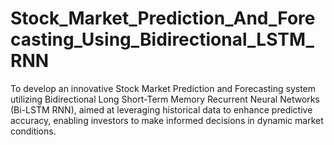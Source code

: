 # Stock_Market_Prediction_And_Forecasting_Using_Bidirectional_LSTM_RNN




To develop an innovative Stock Market Prediction and Forecasting system utilizing Bidirectional Long Short-Term Memory Recurrent Neural Networks (Bi-LSTM RNN), aimed at leveraging historical data to enhance predictive accuracy, enabling investors to make informed decisions in dynamic market conditions.
